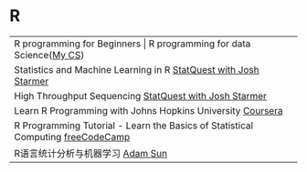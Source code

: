# R

|                                                                                                                                                                       |
| --------------------------------------------------------------------------------------------------------------------------------------------------------------------- |
| R programming for Beginners \| R programming for data Science([My CS](https://www.youtube.com/watch?v=klxMhulYUQk\&list=PLq94LoYzjZTpCd1c-bwMCo70PFTL7-7WS\&index=3)) |
| Statistics and Machine Learning in R [StatQuest with Josh Starmer](https://www.youtube.com/playlist?list=PLblh5JKOoLUJJpBNfk8\_YadPwDTO2SCbx)                         |
| High Throughput Sequencing [StatQuest with Josh Starmer](https://www.youtube.com/playlist?list=PLblh5JKOoLUJo2Q6xK4tZElbIvAACEykp)                                    |
| Learn R Programming with Johns Hopkins University [Coursera](https://www.youtube.com/playlist?list=PLVext98k2evi8mDNRo4MwIgVgSmwM3cS8)                                |
| R Programming Tutorial - Learn the Basics of Statistical Computing [freeCodeCamp](https://www.youtube.com/watch?v=\_V8eKsto3Ug)                                       |
| R语言统计分析与机器学习 [Adam Sun](https://www.youtube.com/playlist?list=PL5jFwqTxh71ZEeZtjYbFAGIn9J-3eUwyJ)                                                                     |
